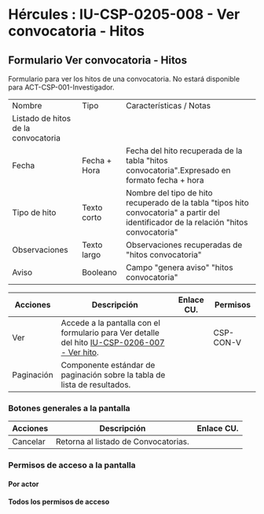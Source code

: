 # Hércules : IU\-CSP\-0205\-008 \- Ver convocatoria \- Hitos



## Formulario Ver convocatoria \- Hitos

Formulario para ver los hitos de una convocatoria. No estará disponible para ACT\-CSP\-001\-Investigador.



|  | | |
| --- | --- | --- |
| Nombre | Tipo | Características / Notas |
| Listado de hitos de la convocatoria | | |
| Fecha | Fecha \+ Hora | Fecha del hito recuperada de la tabla "hitos convocatoria".Expresado en formato fecha \+ hora |
| Tipo de hito | Texto corto | Nombre del tipo de hito recuperado de la tabla "tipos hito convocatoria" a partir del identificador de la relación "hitos convocatoria" |
| Observaciones | Texto largo | Observaciones recuperadas de "hitos convocatoria" |
| Aviso | Booleano | Campo "genera aviso" "hitos convocatoria" |



| Acciones | Descripción | Enlace CU. | Permisos |
| --- | --- | --- | --- |
| Ver | Accede a la pantalla con el formulario para Ver detalle del hito [IU\-CSP\-0206\-007 \- Ver hito](/hercules/sgi-sistema-de-gestion-de-investigacion/requisitos-y-analisis-funcional/analisis-funcional-sgi-hercules/csp-modulo-de-convocatorias-ayudas-solicitudes-proyectos-y-contratos-y-grupos-de-investigacion/csp-interfaz-de-usuario/iu-csp-0200-gestion-de-convocatorias/iu-csp-0206-007-ver-hito.md "/hercules/sgi-sistema-de-gestion-de-investigacion/requisitos-y-analisis-funcional/analisis-funcional-sgi-hercules/csp-modulo-de-convocatorias-ayudas-solicitudes-proyectos-y-contratos-y-grupos-de-investigacion/csp-interfaz-de-usuario/iu-csp-0200-gestion-de-convocatorias/iu-csp-0206-007-ver-hito.md"). |  | CSP\-CON\-V |
| Paginación | Componente estándar de paginación sobre la tabla de lista de resultados. |  |  |

### Botones generales a la pantalla



| Acciones | Descripción | Enlace CU. |
| --- | --- | --- |
| Cancelar | Retorna al listado de Convocatorias. |  |

### Permisos de acceso a la pantalla

#### Por actor

#### Todos los permisos de acceso




